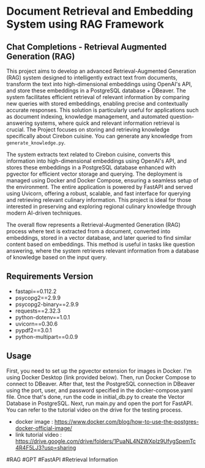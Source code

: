 # Document Retrieval and Embedding System using RAG Framework
## Chat Completions - Retrieval Augmented Generation (RAG)

This project aims to develop an advanced Retrieval-Augmented Generation (RAG) system designed to intelligently extract text from documents, transform the text into high-dimensional embeddings using OpenAI's API, and store these embeddings in a PostgreSQL database + DBeaver. The system facilitates efficient retrieval of relevant information by comparing new queries with stored embeddings, enabling precise and contextually accurate responses. This solution is particularly useful for applications such as document indexing, knowledge management, and automated question-answering systems, where quick and relevant information retrieval is crucial. The Project focuses on storing and retrieving knowledge specifically about Cirebon cuisine. You can generate any knowledge from `generate_knowledge.py`.

The system extracts text related to Cirebon cuisine, converts this information into high-dimensional embeddings using OpenAI's API, and stores these embeddings in a PostgreSQL database enhanced with pgvector for efficient vector storage and querying. The deployment is managed using Docker and Docker Compose, ensuring a seamless setup of the environment. The entire application is powered by FastAPI and served using Uvicorn, offering a robust, scalable, and fast interface for querying and retrieving relevant culinary information. This project is ideal for those interested in preserving and exploring regional culinary knowledge through modern AI-driven techniques.

The overall flow represents a Retrieval-Augmented Generation (RAG) process where text is extracted from a document, converted into embeddings, stored in a vector database, and later queried to find similar content based on embeddings. This method is useful in tasks like question answering, where the system retrieves relevant information from a database of knowledge based on the input query.

## Requirements Version
- fastapi==0.112.2
- psycopg2==2.9.9
- psycopg2-binary==2.9.9
- requests==2.32.3
- python-dotenv==1.0.1
- uvicorn==0.30.6
- pypdf2==3.0.1
- python-multipart==0.0.9

## Usage
First, you need to set up the pgvector extension for images in Docker. I'm using Docker Desktop (link provided below). Then, run Docker Compose to connect to DBeaver. After that, test the PostgreSQL connection in DBeaver using the port, user, and password specified in the docker-compose.yaml file. Once that's done, run the code in initial_db.py to create the Vector Database in PostgreSQL. Next, run main.py and open the port for FastAPI. You can refer to the tutorial video on the drive for the testing process.

- docker image : https://www.docker.com/blog/how-to-use-the-postgres-docker-official-image/
- link tutorial video : https://drive.google.com/drive/folders/1PuaNL4N2WXpIz9UfygSpemTc4R4F5LJ3?usp=sharing

#RAG
#GPT
#FastAPI
#Retrieval Information